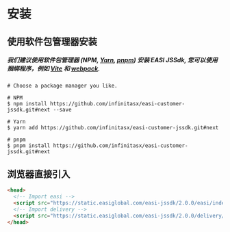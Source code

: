# 安装

## 使用软件包管理器安装

##### 我们建议使用软件包管理器 (NPM, [Yarn](https://classic.yarnpkg.com/lang/en/), [pnpm](https://pnpm.io/)) 安装 EASI JSSdk, 您可以使用捆绑程序，例如 [Vite](https://vitejs.dev) 和 [webpack](https://webpack.js.org/).

```shell
# Choose a package manager you like.

# NPM
$ npm install https://github.com/infinitasx/easi-customer-jssdk.git#next --save

# Yarn
$ yarn add https://github.com/infinitasx/easi-customer-jssdk.git#next

# pnpm
$ pnpm install https://github.com/infinitasx/easi-customer-jssdk.git#next
```

## 浏览器直接引入

```html
<head>
  <!-- Import easi -->
  <script src="https://static.easiglobal.com/easi-jssdk/2.0.0/easi/index.min.js"></script>
  <!-- Import delivery -->
  <script src="https://static.easiglobal.com/easi-jssdk/2.0.0/delivery/index.min.js"></script>
</head>
```
